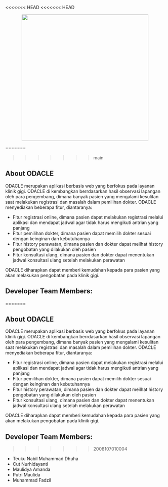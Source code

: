 <<<<<<< HEAD
<<<<<<< HEAD
<p align="center"><a href="https://ODACLE.com" target="_blank"><img src="https://raw.githubusercontent.com/Teuku-Nabil/INF206-2022-RI1-ODACLE/main/public/assets/images/ODACLE%20Logo.png" width="400"></a></p>

=======
>>>>>>> main
## About ODACLE

ODACLE merupakan aplikasi berbasis web yang berfokus pada layanan klinik gigi. ODACLE di kembangkan berrdasarkan hasil observasi lapangan oleh para pengembang, dimana banyak pasien yang mengalami kesulitan saat melakukan registrasi dan masalah dalam pemilihan dokter. ODACLE menyediakan beberapa fitur, diantaranya:

- Fitur registrasi online, dimana pasien dapat melakukan registrasi melalui aplikasi dan mendapat jadwal agar tidak harus mengikuti antrian yang panjang
- Fitur pemilihan dokter, dimana pasien dapat memilih dokter sesuai dengan keinginan dan kebutuhannya
- Fitur history perawatan, dimana pasien dan dokter dapat meilhat history pengobatan yang dilakukan oleh pasien
- Fitur konsultasi ulang, dimana pasien dan dokter dapat menentukan jadwal konsultasi ulang setelah melakukan perawatan

ODACLE diharapkan dapat memberi kemudahan kepada para pasien yang akan melakukan pengobatan pada klinik gigi.

## Developer Team Members:

=======
## About ODACLE

ODACLE merupakan aplikasi berbasis web yang berfokus pada layanan klinik gigi. ODACLE di kembangkan berrdasarkan hasil observasi lapangan oleh para pengembang, dimana banyak pasien yang mengalami kesulitan saat melakukan registrasi dan masalah dalam pemilihan dokter. ODACLE menyediakan beberapa fitur, diantaranya:

- Fitur registrasi online, dimana pasien dapat melakukan registrasi melalui aplikasi dan mendapat jadwal agar tidak harus mengikuti antrian yang panjang
- Fitur pemilihan dokter, dimana pasien dapat memilih dokter sesuai dengan keinginan dan kebutuhannya
- Fitur history perawatan, dimana pasien dan dokter dapat meilhat history pengobatan yang dilakukan oleh pasien
- Fitur konsultasi ulang, dimana pasien dan dokter dapat menentukan jadwal konsultasi ulang setelah melakukan perawatan

ODACLE diharapkan dapat memberi kemudahan kepada para pasien yang akan melakukan pengobatan pada klinik gigi.

## Developer Team Members:

>>>>>>> 2008107010004
- Teuku Nabil Muhammad Dhuha
- Cut Nurhidayanti
- Maulidya Amanda
- Putri Maulida
- Muhammad Fadzil
